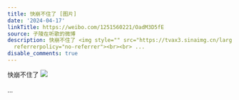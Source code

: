 ```yaml
---
title: 快崩不住了 [图片]
date: '2024-04-17'
linkTitle: https://weibo.com/1251560221/OadM3D5fE
source: 子陵在听歌的微博
description: 快崩不住了 <img style="" src="https://tvax3.sinaimg.cn/large/4a994b1dgy1houh5jea1uj20rq0q4gp8.jpg"
  referrerpolicy="no-referrer"><br><br> ...
disable_comments: true
---
```

快崩不住了 <img style="" src="https://tvax3.sinaimg.cn/large/4a994b1dgy1houh5jea1uj20rq0q4gp8.jpg" referrerpolicy="no-referrer"><br><br> ...